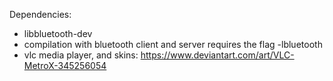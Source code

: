 Dependencies:

- libbluetooth-dev
- compilation with bluetooth client and server requires the flag -lbluetooth
- vlc media player, and skins: https://www.deviantart.com/art/VLC-MetroX-345256054
